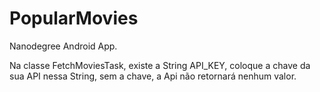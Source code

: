 # PopularMovies
Nanodegree Android App.

Na classe FetchMoviesTask, existe a String API_KEY, 
coloque a chave da sua API nessa String, sem a chave, 
a Api não retornará nenhum valor.
